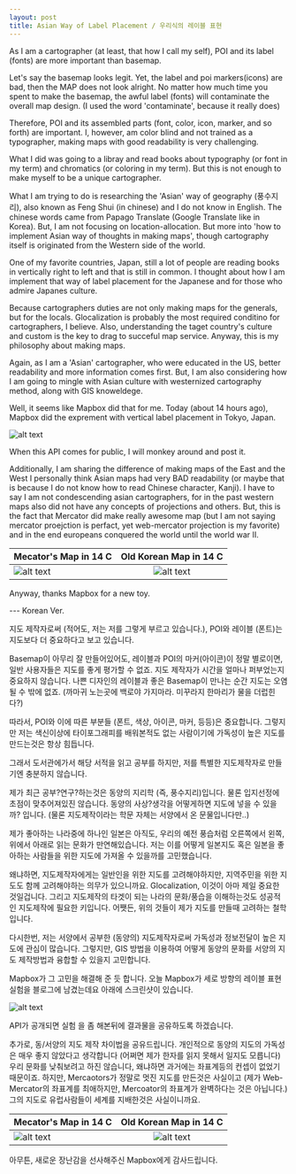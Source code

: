 ```yaml
---
layout: post
title: Asian Way of Label Placement / 우리식의 레이블 표현
---
```


As I am a cartographer (at least, that how I call my self), POI and its label (fonts) are more important than basemap.

Let's say the basemap looks legit. Yet, the label and poi markers(icons) are bad, then the MAP does not look alright. No matter how much time you spent to make the basemap, the awful label (fonts) will contaminate the overall map design.
(I used the word 'contaminate', because it really does)

Therefore, POI and its assembled parts (font, color, icon, marker, and so forth) are important. I, however, am color blind and not trained as a typographer, making maps with good readability is very challenging.

What I did was going to a libray and read books about typography (or font in my term) and chromatics (or coloring in my term). But this is not enough to make myself to be a unique cartographer.

What I am trying to do is researching the  'Asian' way of geography (풍수지리), also known as Feng Shui (in chinese) and I do not know in English. The chinese words came from Papago Translate (Google Translate like in Korea). But, I am not focusing on location-allocation. But more into 'how to implement Asian way of thoughts in making maps', though cartography itself is originated from the Western side of the world.

One of my favorite countries, Japan, still a lot of people are reading books in vertically right to left and that is still in common.
I thought about how I am implement that way of label placement for the Japanese and for those who admire Japanes culture.

Because cartographers duties are not only making maps for the generals, but for the locals.
Glocalization is probably the most required conditino for cartographers, I believe.
Also, understanding the taget country's culture and custom is the key to drag to succeful map service.
Anyway, this is my philosophy about making maps.


Again, as I am a 'Asian' cartographer, who were educated in the US, better readability and more information comes first.
But, I am also considering how I am going to mingle with Asian culture with westernized cartography method, along with GIS knoweldege.

Well, it seems like Mapbox did that for me. Today (about 14 hours ago), Mapbox did the exprement with vertical label placement in Tokyo, Japan.

![alt text](https://scontent.ficn1-1.fna.fbcdn.net/v/t1.0-9/65114048_10156915219444892_74845508849369088_n.jpg?_nc_cat=111&_nc_ht=scontent.ficn1-1.fna&oh=7d97d38f626a3e9dcf0a16256aeac6e4&oe=5D916786)

When this API comes for public, I will monkey around and post it.



Additionally, I am sharing the difference of making maps of the East and the West 
I personally think Asian maps had very BAD readability (or maybe that is because I do not know how to read Chinese character, Kanji).
I have to say I am not condescending asian cartographers, for in the past western maps also did not have any concepts of projections and others. But, this is the fact that Mercator did make really awesome map (but I am not saying mercator proejction is perfact, yet web-mercator projection is my favorite) and in the end europeans conquered the world until the world war II.

| Mecator's Map in 14 C | Old Korean Map in 14 C |
| ------------- | :-----------: |
| ![alt text](https://scontent.ficn1-1.fna.fbcdn.net/v/t1.0-9/64625883_10156915209464892_2026769743855222784_n.jpg?_nc_cat=100&_nc_ht=scontent.ficn1-1.fna&oh=1532321ac030280251a6c8b32d5e24fa&oe=5D809976)| ![alt text](https://t1.daumcdn.net/cfile/tistory/23538934586FA9C212)


Anyway, thanks Mapbox for a new toy.




--- Korean Ver.

지도 제작자로써 (적어도, 저는 저를 그렇게 부르고 있습니다.), POI와 레이블 (폰트)는 지도보다 더 중요하다고 보고 있습니다.

Basemap이 아무리 잘 만들어있어도, 레이블과 POI의 마커(아이콘)이 정말 별로이면, 일반 사용자들은 지도를 좋게 평가할 수 없죠.
지도 제작자가 시간을 얼마나 퍼부었는지 중요하지 않습니다. 나쁜 디자인의 레이블과 좋은 Basemap이 만나는 순간 지도는 오염될 수 밖에 없죠. (까마귀 노는곳에 백로야 가지마라. 미꾸라지 한마리가 물을 더럽힌다?)

따라서, POI와 이에 따른 부분들 (폰트, 색상, 아이콘, 마커, 등등)은 중요합니다. 그렇지만 저는 색신이상에 타이포그래피를 배워본적도 없는 사람이기에 가독성이 높은 지도를 만드는것은 항상 힘듭니다.

그래서 도서관에가서 해당 서적을 읽고 공부를 하지만, 저를 특별한 지도제작자로 만들기엔 충분하지 않습니다.

제가 최근 공부?연구?하는것은 동양의 지리학 (즉, 풍수지리)입니다. 물론 입지선정에 초점이 맞추어져있진 않습니다. 동양의 사상?생각을 어떻게하면 지도에 넣을 수 있을까? 입니다. (물론 지도제작이라는 학문 자체는 서양에서 온 문물입니다만..)

제가 좋아하는 나라중에 하나인 일본은 아직도, 우리의 예전 풍습처럼 오른쪽에서 왼쪽, 위에서 아래로 읽는 문화가 만연해있습니다.
저는 이를 어떻게 일본지도 혹은 일본을 좋아하는 사람들을 위한 지도에 가져올 수 있을까를 고민했습니다.

왜냐하면, 지도제작자에게는 일반인을 위한 지도를 고려해야하지만, 지역주민을 위한 지도도 함께 고려해야하는 의무가 있으니까요.
Glocalization, 이것이 아마 제일 중요한 것일겁니다. 그리고 지도제작의 타겟이 되는 나라의 문화/풍습을 이해하는것도 성공적인 지도제작에 필요한 키입니다.
어쨋든, 위의 것들이 제가 지도를 만들때 고려하는 철학입니다.

다시한번, 저는 서양에서 공부한 (동양의) 지도제작자로써 가독성과 정보전달이 높은 지도에 관심이 많습니다. 그렇지만, GIS 방법을 이용하여 어떻게 동양의 문화를 서양의 지도 제작방법과 융합할 수 있을지 고민합니다.

Mapbox가 그 고민을 해결해 준 듯 합니다. 오늘 Mapbox가 세로 방향의 레이블 표현실험을 블로그에 남겼는데요 아래에 스크린샷이 있습니다.


![alt text](https://scontent.ficn1-1.fna.fbcdn.net/v/t1.0-9/65114048_10156915219444892_74845508849369088_n.jpg?_nc_cat=111&_nc_ht=scontent.ficn1-1.fna&oh=7d97d38f626a3e9dcf0a16256aeac6e4&oe=5D916786)

API가 공개되면 실험 을 좀 해본뒤에 결과물을 공유하도록 하겠습니다.


추가로, 동/서양의 지도 제작 차이법을 공유드립니다.
개인적으로 동양의 지도의 가독성은 매우 좋지 않았다고 생각합니다 (어쩌면 제가 한자를 읽지 못해서 일지도 모릅니다)
우리 문화를 낮춰보려고 하진 않습니다, 왜냐하면 과거에는 좌표계등의 컨셉이 없었기 때문이죠.
하지만, Mercaotors가 정말로 멋진 지도를 만든것은 사실이고 (제가 Web-Mercator의 좌표계를 최애하지만, Mercoator의 좌표계가 완벽하다는 것은 아닙니다.) 그의 지도로 유럽사람들이 세계를 지배한것은 사실이니까요.

| Mecator's Map in 14 C | Old Korean Map in 14 C |
| ------------- | :-----------: |
| ![alt text](https://scontent.ficn1-1.fna.fbcdn.net/v/t1.0-9/64625883_10156915209464892_2026769743855222784_n.jpg?_nc_cat=100&_nc_ht=scontent.ficn1-1.fna&oh=1532321ac030280251a6c8b32d5e24fa&oe=5D809976)| ![alt text](https://t1.daumcdn.net/cfile/tistory/23538934586FA9C212)

아무튼, 새로운 장난감을 선사해주신 Mapbox에게 감사드립니다.
